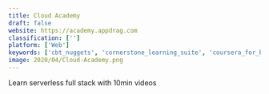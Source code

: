```yaml
---
title: Cloud Academy
draft: false 
website: https://academy.appdrag.com
classification: ['']
platform: ['Web']
keywords: ['cbt_nuggets', 'cornerstone_learning_suite', 'coursera_for_business', 'free_code_camp', 'itprotv', 'mind_tools', 'opensesame', 'paycom', 'peoplesoft', 'quick_code', 'skillsoft', 'udacity', 'udemy', 'udemy_for_business', 'udemy_for_business_content_collection', 'ihasco_elearning', 'lesson.ly']
image: 2020/04/Cloud-Academy.png
---
```

Learn serverless full stack with 10min videos